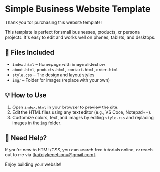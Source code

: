# Simple Business Website Template

Thank you for purchasing this website template!

This template is perfect for small businesses, products, or personal projects. It's easy to edit and works well on phones, tablets, and desktops.

## 📁 Files Included
- `index.html` – Homepage with image slideshow
- `about.html`, `products.html`, `contact.html`, `order.html`
- `style.css` – The design and layout styles
- `img/` – Folder for images (replace with your own)

## 💡 How to Use
1. Open `index.html` in your browser to preview the site.
2. Edit the HTML files using any text editor (e.g., VS Code, Notepad++).
3. Customize colors, text, and images by editing `style.css` and replacing images in the `img` folder.

## 💬 Need Help?
If you're new to HTML/CSS, you can search free tutorials online, or reach out to me via [kaitoiykenetuonu@gmail.com].

Enjoy building your website!